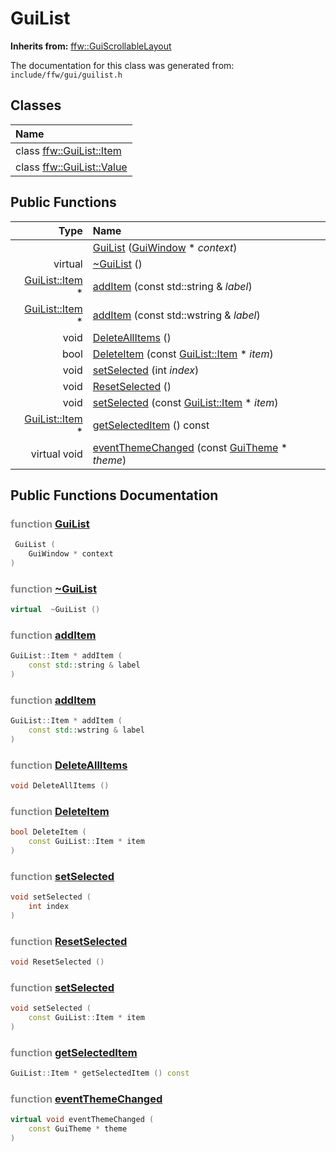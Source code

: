 GuiList
===================================


**Inherits from:** [ffw::GuiScrollableLayout](ffw_GuiScrollableLayout.html)

The documentation for this class was generated from: `include/ffw/gui/guilist.h`



## Classes

| Name |
|:-----|
| class [ffw::GuiList::Item](ffw_GuiList_Item.html) |
| class [ffw::GuiList::Value](ffw_GuiList_Value.html) |


## Public Functions

| Type | Name |
| -------: | :------- |
|   | [GuiList](#ac9d0483) ([GuiWindow](ffw_GuiWindow.html) * _context_)  |
|  virtual  | [~GuiList](#0f3ac750) ()  |
|  [GuiList::Item](ffw_GuiList_Item.html) * | [addItem](#dbe62119) (const std::string & _label_)  |
|  [GuiList::Item](ffw_GuiList_Item.html) * | [addItem](#d8db7b91) (const std::wstring & _label_)  |
|  void | [DeleteAllItems](#acdb3ed2) ()  |
|  bool | [DeleteItem](#e7a3d0e3) (const [GuiList::Item](ffw_GuiList_Item.html) * _item_)  |
|  void | [setSelected](#622970ed) (int _index_)  |
|  void | [ResetSelected](#724a77bf) ()  |
|  void | [setSelected](#7f9a1693) (const [GuiList::Item](ffw_GuiList_Item.html) * _item_)  |
|  [GuiList::Item](ffw_GuiList_Item.html) * | [getSelectedItem](#2f1eb20c) () const  |
|  virtual void | [eventThemeChanged](#86eb2b69) (const [GuiTheme](ffw_GuiTheme.html) * _theme_)  |


## Public Functions Documentation

### <span style="opacity:0.5;">function</span> <a id="ac9d0483" href="#ac9d0483">GuiList</a>

```cpp
 GuiList (
    GuiWindow * context
) 
```



### <span style="opacity:0.5;">function</span> <a id="0f3ac750" href="#0f3ac750">~GuiList</a>

```cpp
virtual  ~GuiList () 
```



### <span style="opacity:0.5;">function</span> <a id="dbe62119" href="#dbe62119">addItem</a>

```cpp
GuiList::Item * addItem (
    const std::string & label
) 
```



### <span style="opacity:0.5;">function</span> <a id="d8db7b91" href="#d8db7b91">addItem</a>

```cpp
GuiList::Item * addItem (
    const std::wstring & label
) 
```



### <span style="opacity:0.5;">function</span> <a id="acdb3ed2" href="#acdb3ed2">DeleteAllItems</a>

```cpp
void DeleteAllItems () 
```



### <span style="opacity:0.5;">function</span> <a id="e7a3d0e3" href="#e7a3d0e3">DeleteItem</a>

```cpp
bool DeleteItem (
    const GuiList::Item * item
) 
```



### <span style="opacity:0.5;">function</span> <a id="622970ed" href="#622970ed">setSelected</a>

```cpp
void setSelected (
    int index
) 
```



### <span style="opacity:0.5;">function</span> <a id="724a77bf" href="#724a77bf">ResetSelected</a>

```cpp
void ResetSelected () 
```



### <span style="opacity:0.5;">function</span> <a id="7f9a1693" href="#7f9a1693">setSelected</a>

```cpp
void setSelected (
    const GuiList::Item * item
) 
```



### <span style="opacity:0.5;">function</span> <a id="2f1eb20c" href="#2f1eb20c">getSelectedItem</a>

```cpp
GuiList::Item * getSelectedItem () const 
```



### <span style="opacity:0.5;">function</span> <a id="86eb2b69" href="#86eb2b69">eventThemeChanged</a>

```cpp
virtual void eventThemeChanged (
    const GuiTheme * theme
) 
```





